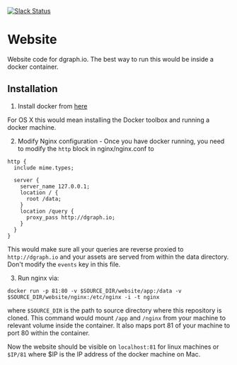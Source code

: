 [![Slack Status](https://slack.dgraph.io/badge.svg)](https://slack.dgraph.io)

# Website
Website code for dgraph.io. The best way to run this would be inside a docker container.

## Installation

1. Install docker from [here](https://docs.docker.com/engine/installation)

  For OS X this would mean installing the Docker toolbox and running a docker machine.

2. Modify Nginx configuration - Once you have docker running, you need to modify the `http` block in nginx/nginx.conf to

  ```
  http {
    include mime.types;

    server {
      server_name 127.0.0.1;
      location / {
        root /data;
      }
      location /query {
        proxy_pass http://dgraph.io;
      }
    }
  }
  ```

  This would make sure all your queries are reverse proxied to `http://dgraph.io` and your assets are served from within the data directory. Don't modify the `events` key in this file.


3. Run nginx via:
```
docker run -p 81:80 -v $SOURCE_DIR/website/app:/data -v $SOURCE_DIR/website/nginx:/etc/nginx -i -t nginx
```

  where `$SOURCE_DIR` is the path to source directory where this repository is cloned. This command would mount `/app` and `/nginx` from your machine to relevant volume inside the container. It also maps port 81 of your machine to port 80 within the container.

Now the website should be visible on `localhost:81` for linux machines or `$IP/81` where $IP is the IP address of the docker machine on Mac.
